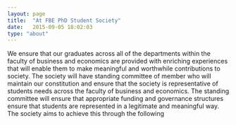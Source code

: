 ```yaml
---
layout: page
title:  "At FBE PhD Student Society"
date:   2015-09-05 18:02:03
type: "about"
---
```


We ensure that our graduates across all of the departments within the faculty of business and economics are provided with enriching experiences that will enable them to make meaningful and worthwhile contributions to society. The society will have standing committee of member who will maintain our constitution and ensure that the society is representative of students needs across the faculty of business and economics. The standing committee will ensure that appropriate funding and governance structures ensure that students are represented in a legitimate and meaningful way. The society aims to achieve this through the following

